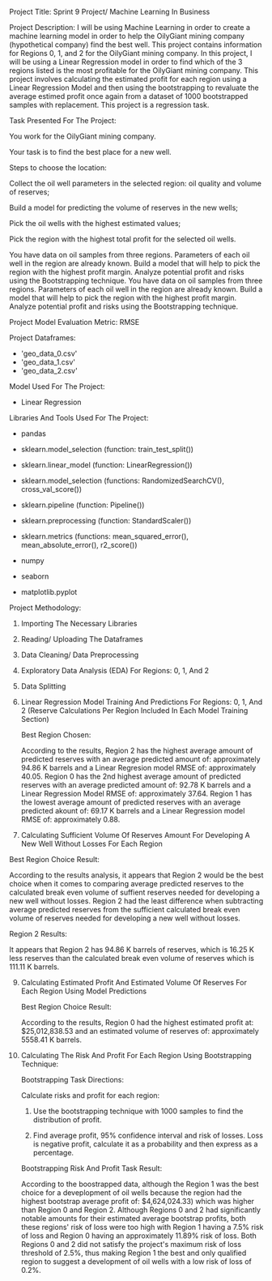 Project Title: Sprint 9 Project/ Machine Learning In Business 

Project Description: I will be using Machine Learning in order to create a machine learning model in order to help the OilyGiant mining company (hypothetical company) 
find the best well. This project contains information for Regions 0, 1, and 2 for the OilyGiant mining company. In this project, I will be using a Linear Regression model 
in order to find which of the 3 regions listed is the most profitable for the OilyGiant mining company. This project involves calculating the estimated profit for each region 
using a Linear Regression Model and then using the bootstrapping to revaluate the average estimed profit once again from a dataset of 1000 bootstrapped samples with replacement. 
This project is a regression task.

Task Presented For The Project: 

You work for the OilyGiant mining company. 

Your task is to find the best place for a new well.

Steps to choose the location:

Collect the oil well parameters in the selected region: oil quality and volume of reserves;

Build a model for predicting the volume of reserves in the new wells;

Pick the oil wells with the highest estimated values;

Pick the region with the highest total profit for the selected oil wells.

You have data on oil samples from three regions. Parameters of each oil well in the region are already known. 
Build a model that will help to pick the region with the highest profit margin. Analyze potential profit and risks using the Bootstrapping technique.
You have data on oil samples from three regions. Parameters of each oil well in the region are already known. Build a model that will help to pick the region 
with the highest profit margin. Analyze potential profit and risks using the Bootstrapping technique. 

Project Model Evaluation Metric: RMSE

Project Dataframes: 

* 'geo_data_0.csv'
* 'geo_data_1.csv'
* 'geo_data_2.csv'

Model Used For The Project:

* Linear Regression

Libraries And Tools Used For The Project:

* pandas 

* sklearn.model_selection (function: train_test_split())

* sklearn.linear_model (function: LinearRegression())

* sklearn.model_selection (functions: RandomizedSearchCV(), cross_val_score())

* sklearn.pipeline (function: Pipeline())

* sklearn.preprocessing (function: StandardScaler())

* sklearn.metrics (functions: mean_squared_error(), mean_absolute_error(), r2_score())

* numpy 

* seaborn

* matplotlib.pyplot

Project Methodology: 

1) Importing The Necessary Libraries

2) Reading/ Uploading The Dataframes

3) Data Cleaning/ Data Preprocessing

4) Exploratory Data Analysis (EDA) For Regions: 0, 1, And 2

5) Data Splitting

6) Linear Regression Model Training And Predictions For Regions: 0, 1, And 2
   (Reserve Calculations Per Region Included In Each Model Training Section)

   Best Region Chosen:
   
   According to the results, Region 2 has the highest average amount of predicted reserves with an average predicted amount of: approximately 94.86 K barrels and a
   Linear Regresion model RMSE of: approximately 40.05. Region 0 has the 2nd highest average amount of predicted reserves with an average predicted amount of: 92.78 K
   barrels and a Linear Regression Model RMSE of: approximately 37.64. Region 1 has the lowest average amount of predicted reserves with an average predicted akount of:
   69.17 K barrels and a Linear Regression model RMSE of: approximately 0.88.

8) Calculating Sufficient Volume Of Reserves Amount For Developing A New Well Without Losses For Each Region
   
  Best Region Choice Result: 

   According to the results analysis, it appears that Region 2 would be the best choice when it comes to comparing average predicted reserves to the calculated break 
   even volume of suffient reserves needed for developing a new well without losses. Region 2 had the least difference when subtracting average predicted reserves from the 
   sufficient calculated break even volume of reserves needed for developing a new well without losses. 

   Region 2 Results: 

   It appears that Region 2 has 94.86 K barrels of reserves, which is 16.25 K less reserves than the calculated break even volume of reserves which is 111.11 K barrels. 

9) Calculating Estimated Profit And Estimated Volume Of Reserves For Each Region Using Model Predictions

    Best Region Choice Result:

   According to the results, Region 0 had the highest estimated profit at: $25,012,838.53 and an estimated volume of reserves of: approximately 5558.41 K barrels.

10) Calculating The Risk And Profit For Each Region Using Bootstrapping Technique:

    Bootstrapping Task Directions:

     Calculate risks and profit for each region:
    
    1) Use the bootstrapping technique with 1000 samples to find the distribution of profit.

    2)  Find average profit, 95% confidence interval and risk of losses. Loss is negative profit, calculate it as a probability and then express as a percentage.
   
    Bootstrapping Risk And Profit Task Result:

    According to the boostrapped data, although the Region 1 was the best choice for a deveplopment of oil wells because the region had the highest bootstrap average profit of: 
$4,624,024.33) which was higher than Region 0 and Region 2. Although Regions 0 and 2 had significantly notable amounts for their estimated average bootstrap profits, both these regions' risk of loss were too high with Region 1 having a 7.5% risk of loss and Region 0 having an approximately 11.89% risk of loss. Both Regions 0 and 2 did not satisfy the project's maximum risk of loss threshold of 2.5%, thus making Region 1 the best and only qualified region to suggest a development of oil wells with a low risk of loss of 0.2%.
